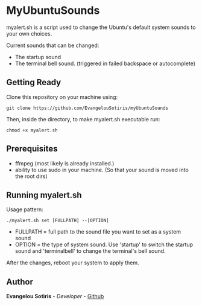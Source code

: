 # MyUbuntuSounds

myalert.sh is a script used to change the Ubuntu's default system sounds to your own choices.

Current sounds that can be changed:
* The startup sound
* The terminal bell sound. (triggered in failed backspace or autocomplete)

## Getting Ready
Clone this repository on your machine using:
```
git clone https://github.com/EvangelouSotiris/myUbuntuSounds
```
Then, inside the directory, to make myalert.sh executable run:
```
chmod +x myalert.sh
```

## Prerequisites
* ffmpeg (most likely is already installed.)
* ability to use sudo in your machine. (So that your sound is moved into the root dirs)

## Running myalert.sh
Usage pattern:
```
./myalert.sh set [FULLPATH] --[OPTION]
```
* FULLPATH = full path to the sound file you want to set as a system sound
* OPTION = the type of system sound. Use 'startup' to switch the startup sound and 'terminalbell' to change the terminal's bell sound.

After the changes, reboot your system to apply them.

## Author
**Evangelou Sotiris** - *Developer* - [Github](https://github.com/EvangelouSotiris)
